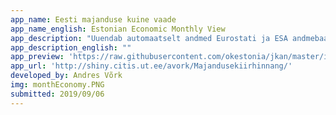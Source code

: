 ```yaml
---
app_name: Eesti majanduse kuine vaade
app_name_english: Estonian Economic Monthly View
app_description: "Uuendab automaatselt andmed Eurostati ja ESA andmebaasist ning Töötukassa ja Eesti Konjunktuuriinstituudi kodulehelt. EMTA koondandmed võetakse viimased üleslaetud andmed."
app_description_english: ""
app_preview: 'https://raw.githubusercontent.com/okestonia/jkan/master/img/monthEconomy.PNG'
app_url: 'http://shiny.citis.ut.ee/avork/Majandusekiirhinnang/'
developed_by: Andres Võrk
img: monthEconomy.PNG
submitted: 2019/09/06
---
```

